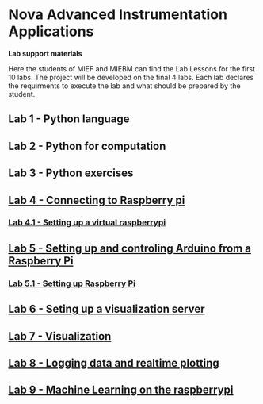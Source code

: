 # Nova Advanced Instrumentation Applications

**Lab support materials**

Here the students of MIEF and MIEBM can find the Lab Lessons for the first 10 labs. The project will be developed on the final 4 labs. Each lab declares the requirments to execute the lab and what should be prepared by the student.  

## Lab 1 - Python language

## Lab 2 - Python for computation

## Lab 3 - Python exercises

## [Lab 4 - Connecting to Raspberry pi ](lab4-rpi.md)

### [Lab 4.1 - Setting up a virtual raspberrypi](lab4.1-virtualization.md)

## [Lab 5 - Setting up and controling Arduino from a Raspberry Pi](lab5-access-arduino-from-rpi.md)

### [Lab 5.1 - Setting up Raspberry Pi](lab5.1-setting-up-raspberry-pi.md)

## [Lab 6 - Seting up a visualization server](lab7-vis-server.md)

## [Lab 7 - Visualization](lab8-vis.md)

## [Lab 8 - Logging data and realtime plotting](lab9-log.md)

## [Lab 9 - Machine Learning on the raspberrypi](lab10-ml.md)
